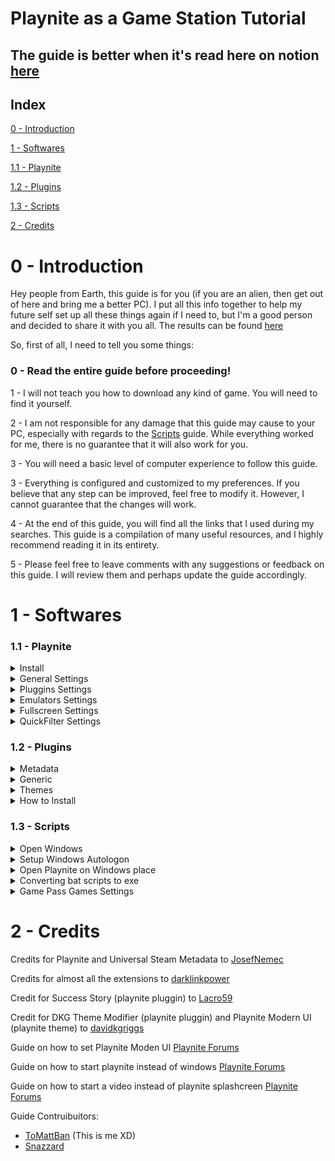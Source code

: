 # Playnite as a Game Station Tutorial

## The guide is better when it's read here on notion [here](https://shiny-cafe-bdd.notion.site/Playnite-as-a-Game-Station-Tutorial-7564a4e7bf8d468f947777a7912a7a58)


## Index

[0 - Introduction](#0---introduction) 

[1 - Softwares](#1---softwares) 

[1.1 - Playnite](#11---playnite) 

[1.2 - Plugins](#12---plugins) 

[1.3 - Scripts](#13---scripts) 

[2 - Credits](#2---credits) 

# 0 - Introduction

Hey people from Earth, this guide is for you (if you are an alien, then get out of here and bring me a better PC). I put all this info together to help my future self set up all these things again if I need to, but I'm a good person and decided to share it with you all. The results can be found [here](https://www.reddit.com/link/13c7aon/video/dp30aq0dqoya1/player)

So, first of all, I need to tell you some things:

### **0 - Read the entire guide before proceeding!**

1 - I will not teach you how to download any kind of game. You will need to find it yourself.

2 - I am not responsible for any damage that this guide may cause to your PC, especially with regards to the [Scripts](#13---scripts) guide. While everything worked for me, there is no guarantee that it will also work for you.

3 - You will need a basic level of computer experience to follow this guide.

3 - Everything is configured and customized to my preferences. If you believe that any step can be improved, feel free to modify it. However, I cannot guarantee that the changes will work.

4 - At the end of this guide, you will find all the links that I used during my searches. This guide is a compilation of many useful resources, and I highly recommend reading it in its entirety.

5 - Please feel free to leave comments with any suggestions or feedback on this guide. I will review them and perhaps update the guide accordingly.

# 1 - Softwares

### 1.1 - Playnite

<details>
    <summary>Install</summary>

- Download Playnite from [here](https://playnite.link/).
- Install Playnite where you want it.
- Open Playnite for the first time, choose your libraries, and log in to all of them.
- Install all the extensions from [1.2 - Plugins](#12---plugins).    
</details>

<details>
    <summary>General Settings</summary>

- Press *F4* to open the settings menu.
- Access the `General` settings and configure them as follows:    
    ![0](/Images/0.png)    
- On `Metadata`, configure it as follows:    
    ![1](/Images/1.png)    
- On `Auto Close Clients`, select all clients and set a time limit that you believe is appropriate (I recommend 240 seconds).    
</details>

<details>
    <summary>Pluggins Settings</summary>

- Press *F9* to open the plugin settings.
- Check for updates. If any are available, update the plugin and restart Playnite.
- If you use Amazon Games, check the box that says `Start games directly without running official client.`
- If you use Xbox, uncheck the boxes `Import not installed games` and `Import XBOX console games` (This will prevent Playnite importing games that were on Game Pass in the past, you played and don’t have access anymore. Instead you can use `Game Pass Catalog Browser`)
- Configure the other library extensions as you prefer.
- Create an account on [SteamGridDB](https://www.steamgriddb.com/), then go [here](https://www.steamgriddb.com/profile/preferences/api) and copy your API Key.
- Back in Playnite, go to `Metadata Sources → SteamGridDB` and paste your API Key where it is requested. No other changes are necessary.
- On `Generic → DKG Theme Modifier` (All of this you can see what fit you most)
    - Chose `PlayniteModernUI`
    - Select your preferred color
    - Mark the boxes `Background Stretch With Fade` and `Background Blur`
    - Mark the box `Rounded Corners` and set it to 15
    - Click on `Apply changes` on the button on the beggining of the page
- On `Extra Metadata Loader` click on `Download ffmpeg package` and `Download yt-dlp`. Save these files to a location of your choice (I saved them inside the extension folder). Next, point the files to Playnite by clicking on `Browse…`
    ![2](/Images/2.png)
- Then, scroll to the end and let configure it as follow:
    ![3](/Images/3.png)
- Go to the `Game Pass Catalog Browser` and select your country. Then, choose the boxes that best fit your preferences.
- On `SuccessStory`, enable the achievements you want to track. If you want to play retro games, check out [RetroAchievements](https://retroachievements.org/) and get an API Key [here](https://retroachievements.org/controlpanel.php).
- On `Steam Launcher Utility` check the box `Launch Steam in Big Picture Mode when starting a game` from the `FullScreen Mode`
- Click `Save`
- Download [Image Magick](https://imagemagick.org/) and install it wherever you want. Then, proceed with the steps on the image.
    ![4](/Images/4.png
- If it asks for Image Magick, just point it to where you install it.    
</details>

<details>
    <summary>Emulators Settings</summary>
    
- Press *Ctrl+T* to open the emulator settings screen.
- I recommend you to have just one folder with all of your emulators and another one with your games.
- Click `Import`, then `Scan folder`, and point Playnite to where you installed your emulators. Wait for Playnite to list all of your emulators (that it supports), then select them all and click `Import`.
- For PCSX2, select the Default profile, check `Override Emulator Arguments`, and put `-nogui -fullscreen -slowboot -- {ImagePath}` in the `Custom Arguments` field.
- For Xenia, select the Default profile, check `Override Emulator Arguments`, and put `"{ImagePath}" --fullscreen` in the `Custom Arguments` field.
- At the top of the settings page, select `Auto-scan configuration`. Then, for each emulator you have, follow these steps (we'll use PCSX2 as an example):
    - Click `Add`.
    - Name it as `PS2`.
    - Point the scan folder to where your ROMs are located.
    - For `Scan with emulator`, choose `PCSX2` and the `Default` profile.
    - For `Override platform`, choose `Sony Playstation 2`.
    - Leave all other settings at their default values.
    - Example Pics
        ![5](/Images/5.png)
        ![6](/Images/6.png)
    - Click on `Save`
</details>

<details>
    <summary>Fullscreen Settings</summary>
    
- Press `F5` to update all the library, this must dowload all metadata missing
- Press `F11` to open the Fullscreen mode
- On the upper right corner, select the joycon icon nad it will open a sidenav
- Select then `Layout` and set:
    - Columns to 6
    - Rows to 2 (If you can’t use it, uncheck `Horizontal Scrolling` and then try again, just remember to check it again later)
    - Item spacing to 40
- You can play with the settings to see what most suits you
</details>

<details>
    <summary>QuickFilter  Settings</summary>
    
To have nice icons on Fullscreen with your Quick Filters is quite simple. 
  
- Open Playnite on Window Mode
- Click on the filter icon
    ![7](/Images/7.png)
- Chose the filter that most suits you, in my case I will create a filter for PS2 games:
    ![8](/Images/8.png)
- I put Library as Playnite to just have the games that run on the emulator. You can have some games on Steam that will also have “PlayStation2” as their platform along with PC.
- Click then on the Save icon
- Check both boxes
- The name must be one of these icons [here](https://github.com/davidkgriggs/PlayniteModernUI/tree/main/source/FilterIcons) (If the name isn’t one of these, the icon will be a default one)
- Click save and enjoy
</details>

### 1.2 - Plugins

<details>
    <summary>Metadata</summary>
    
- [SteamGridDB](https://playnite.link/addons.html#SteamGridDB_Playnite_Metadata) - Retrieve covers from SteamGridDB.
- [Universal Steam Metadata](https://playnite.link/addons.html#Universal_Steam_Metadata) - Retrieve metadata from Steam, even if the game is from another library.
</details>

<details>
    <summary>Generic</summary>
    
- [DKG Theme Modifier](https://playnite.link/addons.html#DKGThemeModifier_ee4ed2de-7e02-4447-8441-685d320b0520) - Use to configure themes that support it.
- [Extra Metadata Loader](https://playnite.link/addons.html#ExtraMetadataLoader_705fdbca-e1fc-4004-b839-1d040b8b4429) - Provides additional information.
- [Extra Metadata Fullscreen Mode Helper](https://playnite.link/addons.html#Extra_Metadata_tools_2e0349ed-6da2-4095-9457-4c9fb544551e) - Provides additional information in fullscreen mode.
- [Game Pass Catalog Browser](https://playnite.link/addons.html#GamePassCatalogBrowser_50c85177-570f-4494-be16-99d6aa5b8a93) - Browse the Game Pass Catalog on Playnite (optional).
- [Image Cache Size Saver](https://playnite.link/addons.html#Image_Cache_Size_Saver) - Saves space on your hard drive by processing images in the cache folder.
- [Image Size Saver](https://github.com/ToMattBan/PC_but_console/tree/main/Image_Size_Saver) - Same as above, but for covers (adapted from [here](https://github.com/darklinkpower/PlayniteExtensionsCollection/tree/master/source/Generic/ImageCacheSizeSaver)).
- [Save File View](https://playnite.link/addons.html#SaveFileView_f68f302b-9799-4b77-a982-4bfca97130e2) - Shows the location of the game's save folder (optional).
- [Splash Screen](https://playnite.link/addons.html#SplashScreen_d8c4f435-2bd2-49d8-98f6-87b1d415934a) - Set an image or video to open before a game.
- [SuccessStory](https://playnite.link/addons.html#playnite-successstory-plugin) - View your achievements (optional, but highly recommended).
</details>

<details>
    <summary>Themes</summary>

- [Mythic](https://playnite.link/addons.html#Mythic_e231056c-4fa7-49d8-ad2b-0a6f1c589eb8) - Optional
- [Playnite Modern UI](https://playnite.link/addons.html#PlayniteModernUI_b600472c-c10c-4136-86d0-82bf0e576200) - One of the best themes available. Check out how to configure it in the [General Settings](Playnite%20as%20a%20Game%20Station%20Tutorial%207564a4e7bf8d468f947777a7912a7a58.md)
</details>

<details>
    <summary>How to Install</summary>    

Click on the extension name, it will take you to playnite extensions page, then just click on “Download” button. It will ask to open the link on Playnite, just allow it.

If any of them isn’t available anymore, you can get a backup [here](https://github.com/ToMattBan/PC_but_console/tree/main/extensions) (You will just need to drag them to the Playnite window). 

Playnite will ask if you want to install, choose yes, and then restart. You only need to restart once after installing all extensions, not after each one.

To install Image Size Saver, create a folder called “Image_Size_Saver” in \Playnite\Extensions and put all the contents from the GitHub link inside it. The result will be:
    ![9](/Images/9.png)
</details>

### 1.3 - Scripts

<details>
    <summary>Open Windows</summary>
- Chose a place and create a folder called “Scripts”
- Put any mp4 video here, it must be called “IntroVideo.mp4” ([Here](https://github.com/ToMattBan/PC_but_console/tree/main/splash%20videos) are some examples. Fell free to add more! Videos 1-4 credits to [here](https://playnite.link/forum/thread-686-post-4647.html))
- Create a file called `Launch Playnite.bat`
- Open the file and past the code:

```bash
@echo off

start "" "D:\Playnite\Playnite.FullscreenApp.exe" --hidesplashscreen
start "" "D:\Playnite\tools\ffmpeg-6.0-essentials_build\bin\ffplay.exe" -left 0 -top 0 -x 1920 -y 1080 -alwaysontop -noborder -autoexit -loglevel quiet -loop 2 "D:\Playnite\!_Scripts\IntroVideo.mp4" 2>NUL
```

- If you are using a screen larger than 1080p, edit the values `-x  1920  -y  1080` or remove them as it seems to work without. 
- Before the video path, there is the `-loop` argument with the value 2, this will make the video be played 2 times. Faster systems will only need 1 loop while slower systems need more time. 
- Change the paths to your owns.
- Playnite currently does not support controllers with DirectInput. If you are not using a controller with XInput or a mouse and keyboard, Download [XOutput](https://github.com/csutorasa/XOutput) to map your controllers to XInput. 
	- You will also need to add the following line to the start of Launch Playnite.bat file to start this XOutput on startup. The timeout is to prevent XOutput from starting on top of Playnite. 
	```bash
	start ""  "C:\Path\to\XOutput.exe"
	timeout /t 1
	```
- Then follow Converting bat scripts to exe (guide below)
- Then follow Open Playnite on Windows place (guide below), in the end, come back and follow the last steps:
- On Playnite, select the option to add a manual game, put the name as “Run Windows” or something like that
- On “Actions”, create a new Play Action and point it to your `explorerShell.exe`
    ![10](/Images/10.png)
- Save it and done! Now, everythime you want to use your computer as Windows, just run this “Game”. I recommend to put it in your favorites.
</details>

<details>
    <summary>Setup Windows Autologon</summary>

- Open up REGEDIT on your computer to edit registry keys
- Locate the `HKEY_LOCAL_MACHINE\SOFTWARE\Microsoft\Windows NT\CurrentVersion\Winlogon` subkey in the registry.
- On the  `Edit`  menu, click  `New`, and then point to  `String Value`
-  Type  _AutoAdminLogon_, and then press Enter.
- Double-click  `AutoAdminLogon`.
- In the  `Edit String`  dialog box, type  `1`  and then click  `OK`.
- Double-click the  `DefaultUserName`  entry, type your user name, and then click  `OK`.
- Double-click the  `DefaultPassword`  entry, type your password, and then click  `OK`.
	- If the  `DefaultPassword` or `DefaultUserName` value does not exist, it must be added. To add the value, follow these steps:
	    1.  On the  `Edit`  menu, click  `New`, and then point to  `String Value`.
	    2.  Type  _DefaultPassword_ or _DefaultUserName_, and then press Enter.
	    3.  Double-click  `DefaultPassword` or `DefaultUserName`.
	    4.  In the  `Edit String`  dialog, type your password or username depending on the field and then click  `OK`.
</details>

<details>
    <summary>Open Playnite on Windows place</summary>
- Come back to Scripts folder you create here on "Open Windows" above.
- Inside the folder, create a file called `explorerShell.bat`
- Open the file and past the code:

```bash
@echo off
reg add "HKEY_LOCAL_MACHINE\SOFTWARE\Microsoft\Windows NT\CurrentVersion\Winlogon" /v Shell /t REG_SZ /d "explorer.exe" /f
timeout /t 1
start explorer.exe
timeout /t 1
reg add "HKEY_LOCAL_MACHINE\SOFTWARE\Microsoft\Windows NT\CurrentVersion\Winlogon" /v Shell /t REG_SZ /d "D:\Playnite\!_Scripts\Launch Playnite.exe" /f
exit
```

- On the 6th line, change the Playnite path to the exe we created during "Open Windows"
- Then follow "Converting bat scripts to exe" (guide below)
- Now open Regex and navegate to `Computer\HKEY_LOCAL_MACHINE\SOFTWARE\Microsoft\Windows NT\CurrentVersion\Winlogon`
- Edit the key named “Shell” and point it to the exe we created at "Open Windows"
    ![11](/Images/11.png)
- Save it
</details>

<details>
    <summary>Converting bat scripts to exe</summary>
- Download [this](https://blindhelp.net/software/bat-exe-converter-2480) tool
- Extract wherever you want it.
- Open `BatToExeConverterX64.exe`
- Drag your .bat file to the program
- Check `Invisible application` and `64 Bit`
- If is the Open Window Script, also mark the Administrator option
- Then click on Compile
</details>

<details>
    <summary>Game Pass Games Settings</summary>
    
If you try to start a Game Pass game, you will be welcomed with an error. This is simple to solve, but you will need to do it for every game.
    
- In Desktop mode, sellect your game and press `F3`
- Go to Scripts tab and paste the following code to `Execute before starting a game`:

```bash
$explorerRunning = Get-Process explorer -ErrorAction SilentlyContinue
if (!$explorerRunning) {
    Start-Process "D:\Playnite\scripts\explorerShell.exe"
    timeout /t 30
}
```
![12](/Images/12.png)
- This will make sure that explorer.exe starts before the game.
</details>

# 2 - Credits

Credits for Playnite and Universal Steam Metadata to [JosefNemec](https://github.com/JosefNemec)

Credits for almost all the extensions to [darklinkpower](https://github.com/darklinkpower/)

Credit for Success Story (playnite pluggin) to [Lacro59](https://github.com/Lacro59)

Credit for DKG Theme Modifier (playnite pluggin) and Playnite Modern UI (playnite theme) to [davidkgriggs](https://github.com/davidkgriggs)

Guide on how to set Playnite Moden UI [Playnite Forums](https://playnite.link/forum/thread-791.html)

Guide on how to start playnite instead of windows [Playnite Forums](https://playnite.link/forum/thread-967.html)

Guide on how to start a video instead of playnite splashcreen [Playnite Forums](https://playnite.link/forum/thread-686-post-4647.html)

Guide Contruibuitors:
- [ToMattBan](https://github.com/ToMattBan) (This is me XD)
- [Snazzard](https://www.reddit.com/user/Snazzard/)
